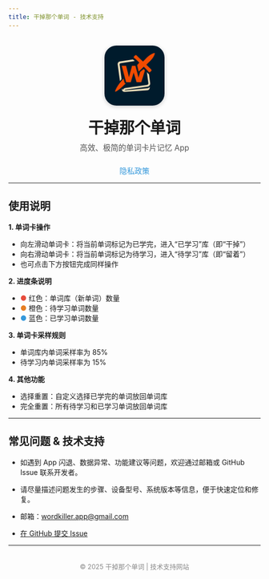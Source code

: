 ```yaml
---
title: 干掉那个单词 - 技术支持
---
```


<div align="center" style="margin-top:32px;">
  <img src="/icon.png" alt="App Icon" width="120" style="border-radius:24px;box-shadow:0 2px 8px #ccc; margin-bottom: 16px;"/>
  <h1 style="margin:0; font-size:2.2em; font-weight:bold;">干掉那个单词</h1>
  <p style="font-size:1.1em; color:#555; margin-top:8px;">高效、极简的单词卡片记忆 App</p>
  <a href="/privacy.html" style="display:inline-block;margin-top:10px;font-size:15px;color:#3498db;text-decoration:none;">隐私政策</a>
</div>

---

## 使用说明

**1. 单词卡操作**  
- 向左滑动单词卡：将当前单词标记为已学完，进入“已学习”库（即“干掉”）
- 向右滑动单词卡：将当前单词标记为待学习，进入“待学习”库（即“留着”）
- 也可点击下方按钮完成同样操作

**2. 进度条说明**  
- <span style="color:#e74c3c;">●</span> 红色：单词库（新单词）数量  
- <span style="color:#e67e22;">●</span> 橙色：待学习单词数量  
- <span style="color:#3498db;">●</span> 蓝色：已学习单词数量

**3. 单词卡采样规则**  
- 单词库内单词采样率为 85%  
- 待学习内单词采样率为 15%

**4. 其他功能**  
- 选择重置：自定义选择已学完的单词放回单词库  
- 完全重置：所有待学习和已学习单词放回单词库

---

## 常见问题 & 技术支持

- 如遇到 App 闪退、数据异常、功能建议等问题，欢迎通过邮箱或 GitHub Issue 联系开发者。
- 请尽量描述问题发生的步骤、设备型号、系统版本等信息，便于快速定位和修复。

- 邮箱：wordkiller.app@gmail.com  
- [在 GitHub 提交 Issue](https://github.com/wordkillerapp/wordkillerapp.github.io/issues)

---

<div align="center" style="color:#888;font-size:13px; margin-top:32px;">© 2025 干掉那个单词 | 技术支持网站</div>
